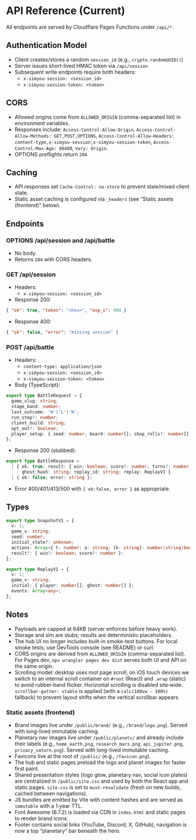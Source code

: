 # API Reference (Current)

All endpoints are served by Cloudflare Pages Functions under `/api/*`.

## Authentication Model
- Client creates/stores a random `session_id` (e.g., `crypto.randomUUID()`)
- Server issues short-lived HMAC token via `/api/session`
- Subsequent write endpoints require both headers:
  - `x-simyou-session: <session_id>`
  - `x-simyou-session-token: <token>`

## CORS
- Allowed origins come from `ALLOWED_ORIGIN` (comma-separated list) in environment variables.
- Responses include: `Access-Control-Allow-Origin`, `Access-Control-Allow-Methods: GET,POST,OPTIONS`, `Access-Control-Allow-Headers: content-type,x-simyou-session,x-simyou-session-token`, `Access-Control-Max-Age: 86400`, `Vary: Origin`.
- OPTIONS preflights return `204`.

## Caching
- API responses set `Cache-Control: no-store` to prevent stale/mixed client state.
- Static asset caching is configured via `_headers` (see “Static assets (frontend)” below).

## Endpoints

### OPTIONS /api/session and /api/battle
- No body.
- Returns `204` with CORS headers.

### GET /api/session
- Headers:
  - `x-simyou-session: <session_id>`
- Response 200:
```json
{ "ok": true, "token": "<hex>", "exp_s": 900 }
```
- Response 400:
```json
{ "ok": false, "error": "missing session" }
```

### POST /api/battle
- Headers:
  - `content-type: application/json`
  - `x-simyou-session: <session_id>`
  - `x-simyou-session-token: <token>`
- Body (TypeScript):
```ts
export type BattleRequest = {
  game_slug: string;
  stage_band: number;
  last_outcome: 'W'|'L'|'N';
  run_step?: number;
  client_build: string;
  opt_out?: boolean;
  player_setup: { seed: number; board: number[]; shop_rolls?: number[] };
};
```
- Response 200 (stubbed):
```ts
export type BattleResponse =
  | { ok: true; result: { win: boolean; score?: number; turns?: number };
      ghost_hash: string; replay_id: string; replay: ReplayV1 }
  | { ok: false; error: string };
```
- Error 400/401/413/500 with `{ ok:false, error }` as appropriate.

## Types
```ts
export type SnapshotV1 = {
  v: 1;
  game_v: string;
  seed: number;
  initial_state?: unknown;
  actions: Array<{ t: number; a: string; [k: string]: number|string|boolean }>;
  result?: { win?: boolean; score?: number };
};

export type ReplayV1 = {
  v: 1;
  game_v: string;
  initial: { player: number[]; ghost: number[] };
  events: Array<any>;
};
```

## Notes
- Payloads are capped at 64KB (server enforces before heavy work).
- Storage and sim are stubs; results are deterministic placeholders.
- The hub UI no longer includes built-in smoke-test buttons. For local smoke tests, use DevTools console (see README) or curl.
- CORS origins are derived from `ALLOWED_ORIGIN` (comma-separated list). For Pages dev, `npx wrangler pages dev dist` serves both UI and API on the same origin.
- Scrolling model: desktop uses root page scroll; on iOS touch devices we switch to an internal scroll container on `#root` (React) and `.wrap` (static) to avoid rubber‑band flicker. Horizontal scrolling is disabled site‑wide. `scrollbar-gutter: stable` is applied (with a `calc(100vw - 100%)` fallback) to prevent layout shifts when the vertical scrollbar appears.

### Static assets (frontend)
- Brand images live under `/public/brand/` (e.g., `/brand/logo.png`). Served with long-lived immutable caching.
- Planetary nav images live under `/public/planets/` and already include their labels (e.g., `home_earth.png`, `research_mars.png`, `api_jupiter.png`, `privacy_saturn.png`). Served with long-lived immutable caching.
- Favicons live at the root of `/public/` (e.g., `/favicon.png`).
- The hub and static pages preload the logo and planet images for faster first paint.
- Shared presentation styles (logo glow, planetary nav, social icon plates) are centralized in `/public/site.css` and used by both the React app and static pages. `site.css` is set to `must-revalidate` (fresh on new builds, cached between navigations).
- JS bundles are emitted by Vite with content hashes and are served as `immutable` with a 1‑year TTL.
- Font Awesome (6.7.2) is loaded via CDN in `index.html` and static pages to render brand icons.
- Footer contains social links (YouTube, Discord, X, GitHub); navigation is now a top “planetary” bar beneath the hero.